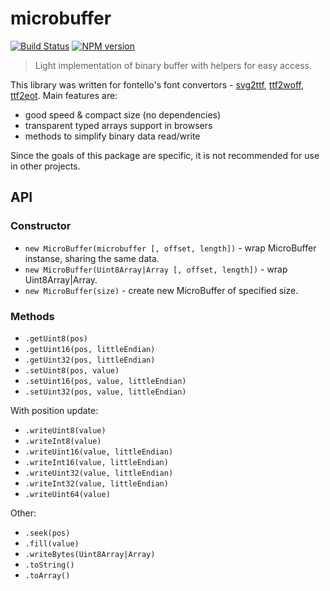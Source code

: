 microbuffer
===========

[![Build Status](https://img.shields.io/travis/fontello/microbuffer/master.svg?style=flat)](https://travis-ci.org/fontello/microbuffer)
[![NPM version](https://img.shields.io/npm/v/microbuffer.svg?style=flat)](https://www.npmjs.org/package/microbuffer)

> Light implementation of binary buffer with helpers for easy access.

This library was written for fontello's font convertors -
[svg2ttf](https://github.com/fontello/svg2ttf),
[ttf2woff](https://github.com/fontello/ttf2woff),
[ttf2eot](https://github.com/fontello/ttf2eot). Main features are:
- good speed & compact size (no dependencies)
- transparent typed arrays support in browsers
- methods to simplify binary data read/write

Since the goals of this package are specific, it is not recommended for use in
other projects.


API
---

### Constructor

- `new MicroBuffer(microbuffer [, offset, length])` - wrap MicroBuffer
  instanse, sharing the same data.
- `new MicroBuffer(Uint8Array|Array [, offset, length])` - wrap Uint8Array|Array.
- `new MicroBuffer(size)` - create new MicroBuffer of specified size.

### Methods

- `.getUint8(pos)`
- `.getUint16(pos, littleEndian)`
- `.getUint32(pos, littleEndian)`
- `.setUint8(pos, value)`
- `.setUint16(pos, value, littleEndian)`
- `.setUint32(pos, value, littleEndian)`

With position update:

- `.writeUint8(value)`
- `.writeInt8(value)`
- `.writeUint16(value, littleEndian)`
- `.writeInt16(value, littleEndian)`
- `.writeUint32(value, littleEndian)`
- `.writeInt32(value, littleEndian)`
- `.writeUint64(value)`

Other:

- `.seek(pos)`
- `.fill(value)`
- `.writeBytes(Uint8Array|Array)`
- `.toString()`
- `.toArray()`
